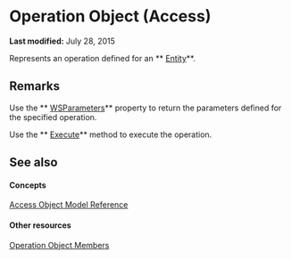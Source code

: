 
# Operation Object (Access)

 **Last modified:** July 28, 2015

Represents an operation defined for an  ** [Entity](fbce3ef6-bca4-92c6-c191-fd89ad33e888.md)**.

## Remarks

Use the  ** [WSParameters](aa8a8164-d13f-a5c5-5f19-2aea0d76069d.md)** property to return the parameters defined for the specified operation.

Use the  ** [Execute](d8663d82-609f-3b6f-8d42-6f9aab7fff7c.md)** method to execute the operation.


## See also


#### Concepts


 [Access Object Model Reference](2de134a4-6c5c-d2a3-8377-f4dd973ba650.md)
#### Other resources


 [Operation Object Members](df8497a8-6429-505c-4dfe-e972486f1b2d.md)
